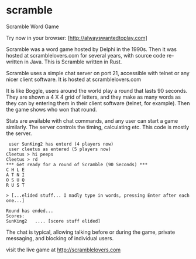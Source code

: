 # scramble

Scramble Word Game

Try now in your browser: [http://alwayswantedtoplay.com]

Scramble was a word game hosted by Delphi in the 1990s.  Then it was hosted at scramblelovers.com for several years, with source code re-written in Java. This is Scramble written in Rust.  

Scramble uses a simple chat server on port 21, accessible with telnet or any nicer client software.  It is hosted at scramblelovers.com

It is like Boggle, users around the world play a round that lasts 90 seconds.  They are shown a 4 X 4 grid of letters, and they make as many words as they can by entering them in their client software (telnet, for example).  Then the game shows who won that round.

Stats are available with chat commands, and any user can start a game similarly.  The server controls the timing, calculating etc.  This code is mostly the server. 


```telnet
 user SunKing2 has enterd (4 players now)
 user cleetus as entered (5 players now)
Cleetus > hi peeps
Cleetus > rd
*** Get ready for a round of Scramble (90 Seconds) ***
C H L E
A T N I
O S U Q
R U S T

> [...elided stuff... I madly type in words, pressing Enter after each one...]

Round has ended... 
Scores: 
SunKing2   .... [score stuff elided]
```

The chat is typical, allowing talking before or during the game, private messaging, and blocking of individual users.

visit the live game at
http://scramblelovers.com

